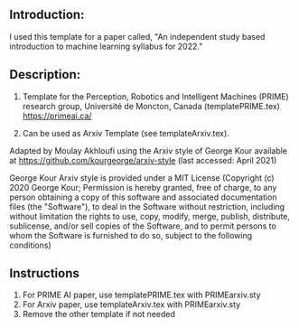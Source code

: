 ## Introduction:

I used this template for a paper called, "An independent study based introduction to machine learning syllabus for 2022."


## Description:

1. Template for the Perception, Robotics and Intelligent Machines (PRIME) research group, Université de Moncton, Canada (templatePRIME.tex)
https://primeai.ca/

2. Can be used as Arxiv Template (see templateArxiv.tex).

Adapted by Moulay Akhloufi using the Arxiv style of George Kour available at https://github.com/kourgeorge/arxiv-style (last accessed: April 2021)

George Kour Arxiv style is provided under a MIT License (Copyright (c) 2020 George Kour; Permission is hereby granted, free of charge, to any person obtaining a copy of this software and associated documentation files (the "Software"), to deal in the Software without restriction, including without limitation the rights to use, copy, modify, merge, publish, distribute, sublicense, and/or sell copies of the Software, and to permit persons to whom the Software is furnished to do so, subject to the following conditions)

## Instructions
1. For PRIME AI paper, use templatePRIME.tex with PRIMEarxiv.sty
2. For Arxiv paper, use templateArxiv.tex with PRIMEarxiv.sty
3. Remove the other template if not needed
